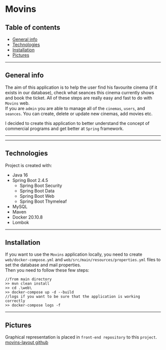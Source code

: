 # Movins

## Table of contents

* [General info](#general-info)
* [Technologies](#technologies)
* [Installation](#installation)
* [Pictures](#pictures)
***

## General info
The aim of this application is to help the user find his favourite cinema (if it exists in our database),
check what seances this cinema currently shows and book the ticket. All of these steps 
are really easy and fast to do with `Movins` web.  
If you are `admin` you are able to manage all of the `cinemas`, `users`, and  `seances`. 
You can create, delete or update new cinemas, add movies etc.

I decided to create this application to better understand the concept of commercial programs 
and get better at `Spring` framework.
***

***
## Technologies
Project is created with: 
- Java 16
- Spring Boot 2.4.5
  - Spring Boot Security
  - Spring Boot Data
  - Spring Boot Web
  - Spring Boot Thymeleaf
- MySQL
- Maven
- Docker 20.10.8
- Lombok


***
## Installation
If you want to use the `Movins` application locally, you need to create `web/docker-compose.yml`
and `web/src/main/resources/properties.yml` files to set the database and mail properties.  
Then you need to follow these few steps:
```aidl
//from main directory
>> mvn clean install
>> cd .\web\
>> docker-compose up -d --build
//logs if you want to be sure that the application is working correctly
>> docker-compose logs -f
```

***
## Pictures
Graphical representation is placed in `front-end repository` to this `project`.  
[movins-layout github](https://github.com/Jankaz2/movins-layout)